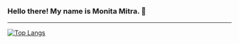 ### Hello there! My name is Monita Mitra. 👋
---
[![Top Langs](https://github-readme-stats.vercel.app/api/top-langs/?username=monitamitra)](https://github.com/monitamitra/github-readme-stats)

<!--
**monitamitra/monitamitra** is a ✨ _special_ ✨ repository because its `README.md` (this file) appears on your GitHub profile.

Here are some ideas to get you started:

- 🔭 I’m currently working on ...
- 🌱 I’m currently learning ...
- 👯 I’m looking to collaborate on ...
- 🤔 I’m looking for help with ...
- 💬 Ask me about ...
- 📫 How to reach me: ...
- 😄 Pronouns: ...
- ⚡ Fun fact: ...
-->


